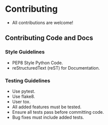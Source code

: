 # Contributing
- All contributions are welcome!

## Contributing Code and Docs
### Style Guidelines

- PEP8 Style Python Code.
- reStructuredText (reST) for Documentation.

### Testing Guidelines

- Use pytest.
- Use flake8.
- User tox.
- All added features must be tested.
- Ensure all tests pass before committing code.
- Bug fixes must include added tests.
